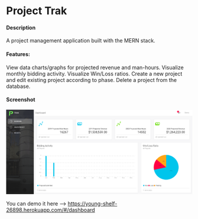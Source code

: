 # Project Trak

#### Description

A project management application built with the MERN stack.

#### Features:

View data charts/graphs for projected revenue and man-hours.
Visualize monthly bidding activity.
Visualize Win/Loss ratios.
Create a new project and edit existing project according to phase.
Delete a project from the database.

#### Screenshot

![](./screenshot.png)

You can demo it here --> https://young-shelf-26898.herokuapp.com/#/dashboard
